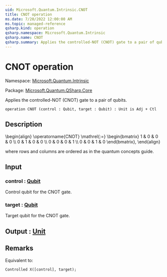 ```yaml
---
uid: Microsoft.Quantum.Intrinsic.CNOT
title: CNOT operation
ms.date: 7/20/2022 12:00:00 AM
ms.topic: managed-reference
qsharp.kind: operation
qsharp.namespace: Microsoft.Quantum.Intrinsic
qsharp.name: CNOT
qsharp.summary: Applies the controlled-NOT (CNOT) gate to a pair of qubits.
---
```


# CNOT operation

Namespace: [Microsoft.Quantum.Intrinsic](xref:Microsoft.Quantum.Intrinsic)

Package: [Microsoft.Quantum.QSharp.Core](https://nuget.org/packages/Microsoft.Quantum.QSharp.Core)


Applies the controlled-NOT (CNOT) gate to a pair of qubits.

```qsharp
operation CNOT (control : Qubit, target : Qubit) : Unit is Adj + Ctl
```


## Description

\begin{align}\operatorname{CNOT} \mathrel{:=}\begin{bmatrix}1 & 0 & 0 & 0 \\\\0 & 1 & 0 & 0 \\\\0 & 0 & 0 & 1 \\\\0 & 0 & 1 & 0\end{bmatrix},\end{align}where rows and columns are ordered as in the quantum concepts guide.

## Input

### control : [Qubit](xref:microsoft.quantum.qsharp.valueliterals#qubit-literals)

Control qubit for the CNOT gate.


### target : [Qubit](xref:microsoft.quantum.qsharp.valueliterals#qubit-literals)

Target qubit for the CNOT gate.



## Output : [Unit](xref:microsoft.quantum.qsharp.valueliterals#unit-literal)



## Remarks

Equivalent to:```qsharpControlled X([control], target);```